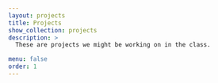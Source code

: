 ```yaml
---
layout: projects
title: Projects
show_collection: projects
description: >
  These are projects we might be working on in the class.

menu: false
order: 1
---
```

